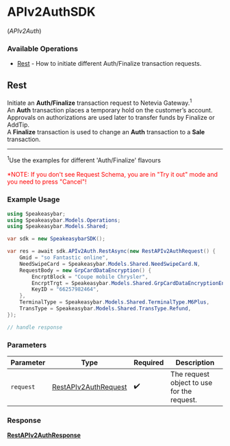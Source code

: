 # APIv2AuthSDK
(*APIv2Auth*)

### Available Operations

* [Rest](#rest) - How to initiate different Auth/Finalize transaction requests.

## Rest

Initiate an <b>Auth/Finalize</b> transaction request to Netevia Gateway.<sup>1</sup><br>
An <b>Auth</b> transaction places a temporary hold on the customer’s account. Approvals on authorizations are used later to transfer funds by Finalize or AddTip.<br>
A <b>Finalize</b> transaction is used to change an <b>Auth</b> transaction to a <b>Sale</b> transaction.
<hr>
<sup>1</sup>Use the examples for different 'Auth/Finalize' flavours 
<br><br><span style="color:red">*NOTE: If you don't see Request Schema, you are in "Try it out" mode and you need to press "Cancel"!</span>


### Example Usage

```csharp
using Speakeasybar;
using Speakeasybar.Models.Operations;
using Speakeasybar.Models.Shared;

var sdk = new SpeakeasybarSDK();

var res = await sdk.APIv2Auth.RestAsync(new RestAPIv2AuthRequest() {
    Gmid = "so Fantastic online",
    NeedSwipeCard = Speakeasybar.Models.Shared.NeedSwipeCard.N,
    RequestBody = new GrpCardDataEncryption() {
        EncrptBlock = "Coupe mobile Chrysler",
        EncrptTrgt = Speakeasybar.Models.Shared.GrpCardDataEncryptionEncrptTrgt.Pan,
        KeyID = "66257982464",
    },
    TerminalType = Speakeasybar.Models.Shared.TerminalType.M6Plus,
    TransType = Speakeasybar.Models.Shared.TransType.Refund,
});

// handle response
```

### Parameters

| Parameter                                                               | Type                                                                    | Required                                                                | Description                                                             |
| ----------------------------------------------------------------------- | ----------------------------------------------------------------------- | ----------------------------------------------------------------------- | ----------------------------------------------------------------------- |
| `request`                                                               | [RestAPIv2AuthRequest](../../models/operations/RestAPIv2AuthRequest.md) | :heavy_check_mark:                                                      | The request object to use for the request.                              |


### Response

**[RestAPIv2AuthResponse](../../models/operations/RestAPIv2AuthResponse.md)**

